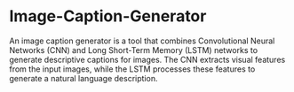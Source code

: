 # Image-Caption-Generator
An image caption generator is a tool that combines Convolutional Neural Networks (CNN) and Long Short-Term Memory (LSTM) networks to generate descriptive captions for images. The CNN extracts visual features from the input images, while the LSTM processes these features to generate a natural language description. 
